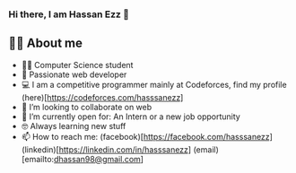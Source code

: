 ### Hi there, I am Hassan Ezz 👋

## 💁‍♂️ About me
- 👨‍🎓 Computer Science student
- 🔭 Passionate web developer
- 💻 I am a competitive programmer mainly at Codeforces, find my profile (here)[https://codeforces.com/hasssanezz]
- 👯 I’m looking to collaborate on web 
- 🤔 I’m currently open for: An Intern or a new job opportunity
- 🤓 Always learning new stuff
- 📫 How to reach me: (facebook)[https://facebook.com/hasssanezz] (linkedin)[https://linkedin.com/in/hasssanezz] (email)[emailto:dhassan98@gmail.com]
